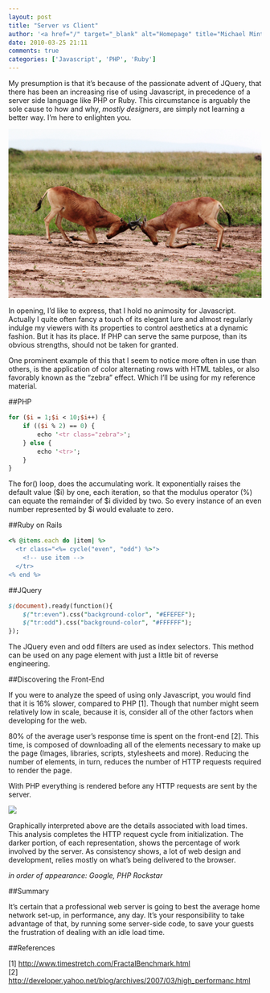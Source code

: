 ```yaml
---
layout: post
title: "Server vs Client"
author: '<a href="/" target="_blank" alt="Homepage" title="Michael Minter">Michael Minter</a>'
date: 2010-03-25 21:11
comments: true
categories: ['Javascript', 'PHP', 'Ruby']
---
```


My presumption is that it’s because of the passionate advent of JQuery, that there has been an increasing rise of using Javascript, in precedence of a server side language like PHP or Ruby. This circumstance is arguably the sole cause to how and why, _mostly designers_, are simply not learning a better way. I’m here to enlighten you.

<!--more-->

<a href="/images/posts/versus.jpg"><img src="/images/posts/versus.jpg" alt="Versus" /></a>

In opening, I’d like to express, that I hold no animosity for Javascript. Actually I quite often fancy a touch of its elegant lure and almost regularly indulge my viewers with its properties to control aesthetics at a dynamic fashion. But it has its place. If PHP can serve the same purpose, than its obvious strengths, should not be taken for granted.

One prominent example of this that I seem to notice more often in use than others, is the  application of color alternating rows with HTML tables, or also favorably known as the “zebra” effect. Which I’ll be using for my reference material.

##PHP

``` perl
for ($i = 1;$i < 10;$i++) {
    if (($i % 2) == 0) {
        echo '<tr class="zebra">';
    } else {
        echo '<tr>';
    }
}
```

The for() loop, does the accumulating work. It exponentially raises the default value ($i) by one, each iteration, so that the modulus operator (%) can equate the remainder of $i divided by two. So every instance of an even number represented by $i would evaluate to zero.

##Ruby on Rails

``` ruby
<% @items.each do |item| %>
  <tr class="<%= cycle("even", "odd") %>">
    <!-- use item -->
  </tr>
<% end %>
```

##JQuery

``` perl
$(document).ready(function(){
    $("tr:even").css("background-color", "#EFEFEF");
    $("tr:odd").css("background-color", "#FFFFFF");
});
```

The JQuery even and odd filters are used as index selectors. This method can be used on any page element with just a little bit of reverse engineering.

##Discovering the Front-End

If you were to analyze the speed of using only Javascript, you would find that it is 16% slower, compared to PHP [1]. Though that number might seem relatively low in scale, because it is, consider all of the other factors when developing for the web.

80% of the average user’s response time is spent on the front-end [2]. This time, is composed of downloading all of the elements necessary to make up the page (Images, libraries, scripts, stylesheets and more). Reducing the number of elements, in turn, reduces the number of HTTP requests required to render the page.

With PHP everything is rendered before any HTTP requests are sent by the server.

<img src="https://chart.googleapis.com/chart?cht=bvs&chs=714x100&chd=t:13,20|87,80&chco=4d89f9,c6d9fd&chbh=20&chds=0,160" style="float:left;" />
<br style="clear:both;" />

Graphically interpreted above are the details associated with load times. This analysis completes the HTTP request cycle from initialization. The darker portion, of each representation, shows the percentage of work involved by the server. As consistency shows, a lot of web design and development, relies mostly on what’s being delivered to the browser.

_in order of appearance: Google, PHP Rockstar_

##Summary

It’s certain that a professional web server is going to best the average home network set-up, in performance, any day. It’s your responsibility to take advantage of that, by running some server-side code, to save your guests the frustration of dealing with an idle load time.

##References

[1] http://www.timestretch.com/FractalBenchmark.html  
[2] http://developer.yahoo.net/blog/archives/2007/03/high_performanc.html